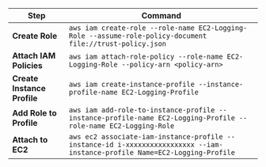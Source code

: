 | Step | Command |
|------|---------|
| **Create Role** | ```aws iam create-role --role-name EC2-Logging-Role --assume-role-policy-document file://trust-policy.json``` |
| **Attach IAM Policies** | ```aws iam attach-role-policy --role-name EC2-Logging-Role --policy-arn <policy-arn>``` |
| **Create Instance Profile** | ```aws iam create-instance-profile --instance-profile-name EC2-Logging-Profile``` |
| **Add Role to Profile** | ```aws iam add-role-to-instance-profile --instance-profile-name EC2-Logging-Profile --role-name EC2-Logging-Role``` |
| **Attach to EC2** | ```aws ec2 associate-iam-instance-profile --instance-id i-xxxxxxxxxxxxxxxxx --iam-instance-profile Name=EC2-Logging-Profile``` |

